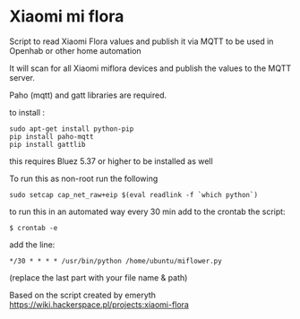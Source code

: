 # Xiaomi mi flora

Script to read Xiaomi Flora values and publish it via MQTT to be used in Openhab or other home automation

It will scan for all Xiaomi miflora devices and publish the values to the MQTT server.

Paho (mqtt) and gatt libraries are required.

to install :
```
sudo apt-get install python-pip
pip install paho-mqtt
pip install gattlib
```

this requires Bluez 5.37 or higher to be installed as well

To run this as non-root run the following
```
sudo setcap cap_net_raw+eip $(eval readlink -f `which python`)
```

to run this in an automated way every 30 min add to the crontab the script:
```
$ crontab -e
```
add the line:
```
*/30 * * * * /usr/bin/python /home/ubuntu/miflower.py
```
(replace the last part with your file name & path)

Based on the script created by emeryth https://wiki.hackerspace.pl/projects:xiaomi-flora

